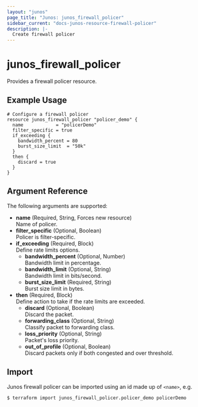 ```yaml
---
layout: "junos"
page_title: "Junos: junos_firewall_policer"
sidebar_current: "docs-junos-resource-firewall-policer"
description: |-
  Create firewall policer
---
```


# junos_firewall_policer

Provides a firewall policer resource.

## Example Usage

```hcl
# Configure a firewall policer
resource junos_firewall_policer "policer_demo" {
  name            = "policerDemo"
  filter_specific = true
  if_exceeding {
    bandwidth_percent = 80
    burst_size_limit  = "50k"
  }
  then {
    discard = true
  }
}
```

## Argument Reference

The following arguments are supported:

- **name** (Required, String, Forces new resource)  
  Name of policer.
- **filter_specific** (Optional, Boolean)  
  Policer is filter-specific.
- **if_exceeding** (Required, Block)  
  Define rate limits options.
  - **bandwidth_percent** (Optional, Number)  
    Bandwidth limit in percentage.
  - **bandwidth_limit** (Optional, String)  
    Bandwidth limit in bits/second.
  - **burst_size_limit** (Required, String)  
    Burst size limit in bytes.
- **then** (Required, Block)  
  Define action to take if the rate limits are exceeded.
  - **discard** (Optional, Boolean)  
    Discard the packet.
  - **forwarding_class** (Optional, String)  
    Classify packet to forwarding class.
  - **loss_priority** (Optional, String)  
    Packet's loss priority.
  - **out_of_profile** (Optional, Boolean)  
     Discard packets only if both congested and over threshold.

## Import

Junos firewall policer can be imported using an id made up of `<name>`, e.g.

```shell
$ terraform import junos_firewall_policer.policer_demo policerDemo
```
